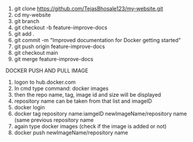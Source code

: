 1. git clone https://github.com/TejasBhosale123/my-website.git
2. cd my-website
3. git branch
4. git checkout -b feature-improve-docs
5. git add .
6. git commit -m "Improved documentation for Docker getting started"
7. git push origin feature-improve-docs
8. git checkout main
9. git merge feature-improve-docs

DOCKER PUSH AND PULL IMAGE
1. logon to hub.docker.com
2. In cmd type command: docker images
3. then the repo name, tag, image id and size will be displayed
4.  repository name can be taken from that list and imageID
5. docker login
6. docker tag repository name:iamgeID newImageName/repository name (same previous repository name
7. again type docker images (check if the image is added or not)
8. docker push newImageName/repository name 
